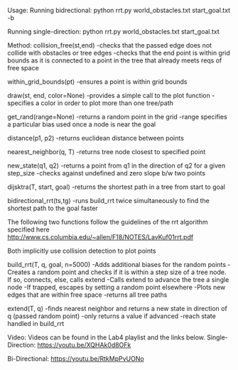 Usage:
  Running bidrectional:
    python rrt.py world_obstacles.txt start_goal.txt -b

  Running single-direction:
    python rrt.py world_obstacles.txt start_goal.txt

Method:
  collision_free(st,end)
    -checks that the passed edge does not collide with obstacles or
    tree edges
    -checks that the end point is within grid bounds as it is connected
    to a point in the tree that already meets reqs of free space

  within_grid_bounds(pt)
    -ensures a point is within grid bounds

  draw(st, end, color=None)
    -provides a simple call to the plot function
    -specifies a color in order to plot more than one tree/path

  get_rand(range=None)
    -returns a random point in the grid
    -range specifies a particular bias used once a node is near the goal

  distance(p1, p2)
    -returns euclidean distance between points

  nearest_neighbor(q, T)
    -returns tree node closest to specified point

  new_state(q1, q2)
    -returns a point from q1 in the direction of q2
    for a given step_size
    -checks against undefined and zero slope b/w two points

  dijsktra(T, start, goal)
    -returns the shortest path in a tree from start to goal

  bidirectional_rrt(ts,tg)
    -runs build_rrt twice simultaneously to find the shortest
    path to the goal faster

  The following two functions follow the guidelines of the rrt algorithm
  specified here http://www.cs.columbia.edu/~allen/F18/NOTES/LavKuf01rrt.pdf

  Both implicitly use collision detection to plot points

  build_rrt(T, q, goal, n=5000)
    -Adds additional biases for the random points
    -Creates a random point and checks if it is within a step size
    of a tree node. If so, connects, else, calls extend
    -Calls extend to advance the tree a single node
    -If trapped, escapes by setting a random point elsewhere
    -Plots new edges that are within free space
    -returns all tree paths

  extend(T, q)
    -finds nearest neighbor and returns a new state in direction of
    q (passed random point)
    -only returns a value if advanced
    -reach state handled in build_rrt

Video:
Videos can be found in the Lab4 playlist and the links below. 
Single-Direction: 
    https://youtu.be/XQHAk0d8OFk
    
Bi-Directional: 
    https://youtu.be/RtkMpPvUONo
